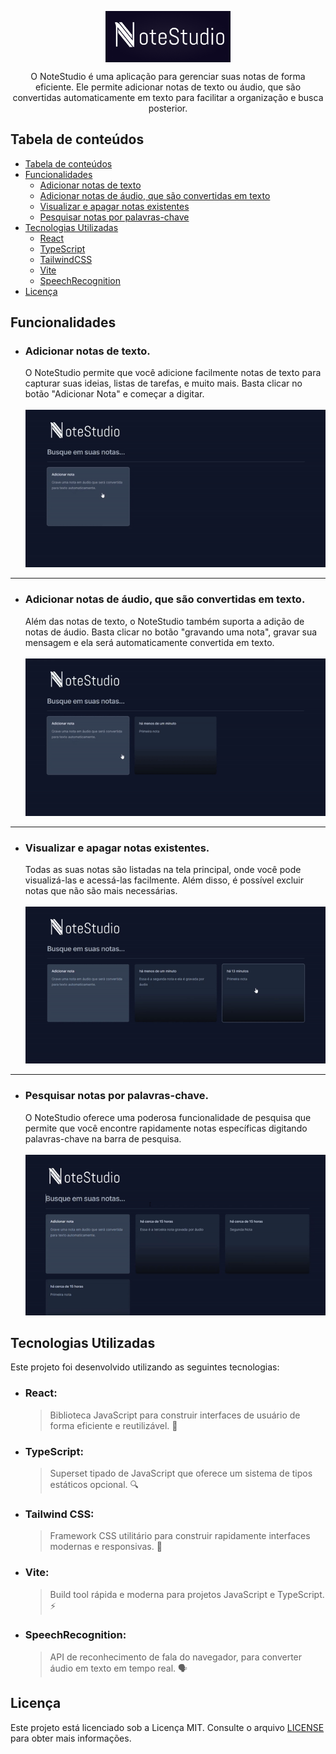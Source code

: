<p align="center">
  <img src="./assets/logo.png" width="200px" align="center" alt="Zod logo" />
  <p align="center">
    O NoteStudio é uma aplicação para gerenciar suas notas de forma eficiente. Ele permite adicionar notas de texto ou áudio, que são convertidas automaticamente em texto para facilitar a organização e busca posterior.
  </p>
</p>

## Tabela de conteúdos

- [Tabela de conteúdos](#tabela-de-conteúdos)
- [Funcionalidades](#funcionalidades)
  - [Adicionar notas de texto](#adicionar-notas-de-texto)
  - [Adicionar notas de áudio, que são convertidas em texto](#adicionar-notas-de-áudio-que-são-convertidas-em-texto)
  - [Visualizar e apagar notas existentes](#visualizar-e-apagar-notas-existentes)
  - [Pesquisar notas por palavras-chave](#pesquisar-notas-por-palavras-chave)
- [Tecnologias Utilizadas](#tecnologias-utilizadas)
  - [React](#react)
  - [TypeScript](#typescript)
  - [TailwindCSS](#tailwind-css)
  - [Vite](#vite)
  - [SpeechRecognition](#speechrecognition)
- [Licença](#licença)

## Funcionalidades

- ### Adicionar notas de texto.
  O NoteStudio permite que você adicione facilmente notas de texto para capturar suas ideias, listas de tarefas, e muito mais. Basta clicar no botão "Adicionar Nota" e começar a digitar.
  <br/>
  <br/>
  ![Notas de Texto](./assets/text-note.gif)

---

- ### Adicionar notas de áudio, que são convertidas em texto.
  Além das notas de texto, o NoteStudio também suporta a adição de notas de áudio. Basta clicar no botão "gravando uma nota", gravar sua mensagem e ela será automaticamente convertida em texto.
  <br/>
  <br/>
  ![Notas de áudio](./assets/audio-note.gif)

---

- ### Visualizar e apagar notas existentes.
  Todas as suas notas são listadas na tela principal, onde você pode visualizá-las e acessá-las facilmente. Além disso, é possível excluir notas que não são mais necessárias.
  <br/>
  <br/>
  ![Deletar Notas](./assets/delete-note.gif)

---

- ### Pesquisar notas por palavras-chave.
  O NoteStudio oferece uma poderosa funcionalidade de pesquisa que permite que você encontre rapidamente notas específicas digitando palavras-chave na barra de pesquisa.
  <br/>
  <br/>
  ![Pesquisar notas](./assets/example.gif)


## Tecnologias Utilizadas

Este projeto foi desenvolvido utilizando as seguintes tecnologias:

- ### React:
  > Biblioteca JavaScript para construir interfaces de usuário de forma eficiente e reutilizável. 🚀

- ### TypeScript:
  > Superset tipado de JavaScript que oferece um sistema de tipos estáticos opcional. 🔍

- ### Tailwind CSS:
   > Framework CSS utilitário para construir rapidamente interfaces modernas e responsivas. 🎨

- ### Vite:
   > Build tool rápida e moderna para projetos JavaScript e TypeScript. ⚡️

- ### SpeechRecognition:
  > API de reconhecimento de fala do navegador, para converter áudio em texto em tempo real. 🗣️

## Licença
Este projeto está licenciado sob a Licença MIT. Consulte o arquivo [LICENSE](./LICENSE.md) para obter mais informações.